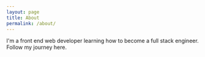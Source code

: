 ```yaml
---
layout: page
title: About
permalink: /about/
---
```


I'm a front end web developer learning how to become a full stack engineer. Follow my journey here. 
